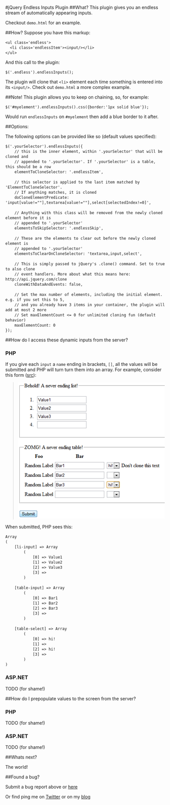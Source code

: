 #jQuery Endless Inputs Plugin
##What?
This plugin gives you an endless stream of automatically appearing inputs.

Checkout `demo.html` for an example.

##How?
Suppose you have this markup:

    <ul class='endless'>
      <li class='endlessItem'><input/></li>
    </ul>

And this call to the plugin:

    $('.endless').endlessInputs();

The plugin will clone that `<li>` element each time something is entered into its `<input/>`. Check out `demo.html` a more complex example.

##Note!
This plugin allows you to keep on chaining, so, for example:

    $('#myelement').endlessInputs().css({border:'1px solid blue'});

Would run `endlessInputs` on `#myelement` then add a blue border to it after.


##Options:

The following options can be provided like so (default values specified):

    $('.yourSelector').endlessInputs({
        // this is the inner element, within '.yourSelector' that will be cloned and
        // appended to '.yourSelector'. If '.yourSelector' is a table, this should be a row
        elementToCloneSelector: '.endlessItem',
        
        // this selector is applied to the last item matched by 'ElementToCloneSelector'. 
        // If anything matches, it is cloned
        doCloneElementPredicate: 'input[value!=""],textarea[value!=""],select[selectedIndex!=0]',
        
        // Anything with this class will be removed from the newly cloned element before it is 
        // appended to '.yourSelector'
        elementsToSkipSelector: '.endlessSkip',
        
        // These are the elements to clear out before the newly cloned element is 
        // appended to '.yourSelector'
        elementsToClearOnCloneSelector: 'textarea,input,select',
        
        // This is simply passed to jQuery's .clone() command. Set to true to also clone
        // event handlers. More about what this means here: http://api.jquery.com/clone
        cloneWithDataAndEvents: false,
        
        // Set the max number of elements, including the initial element. e.g. if you set this to 5,
        // and you already have 3 items in your container, the plugin will add at most 2 more
        // Set maxElementCount <= 0 for unlimited cloning fun (default behavior)
        maxElementCount: 0
    });
      
##How do I access these dynamic inputs from the server?

### PHP
If you give each `input` a `name` ending in brackets, `[]`, all the values will be submitted and 
PHP will turn turn them into an array. For example, consider this 
form ([src](https://raw.github.com/mharen/jquery-endless-inputs-plugin/master/demo.php)):

> ![enter data](https://github.com/mharen/jquery-endless-inputs-plugin/raw/master/php-example-submit.png)

When submitted, PHP sees this:

    Array
    (
        [li-input] => Array
            (
                [0] => Value1
                [1] => Value2
                [2] => Value3
                [3] => 
            )

        [table-input] => Array
            (
                [0] => Bar1
                [1] => Bar2
                [2] => Bar3
                [3] => 
            )

        [table-select] => Array
            (
                [0] => hi!
                [1] => 
                [2] => hi!
                [3] => 
            )
    )

### ASP.NET
TODO (for shame!)

##How do I prepopulate values to the screen from the server?
### PHP
TODO (for shame!)

### ASP.NET
TODO (for shame!)

##Whats next?

The world!

##Found a bug? 

Submit a bug report above or [here](https://github.com/mharen/jquery-endless-inputs-plugin/issues)

Or find ping me on [Twitter](http://www.twitter.com/mharen) or on my [blog](http://blog.wassupy.com)
